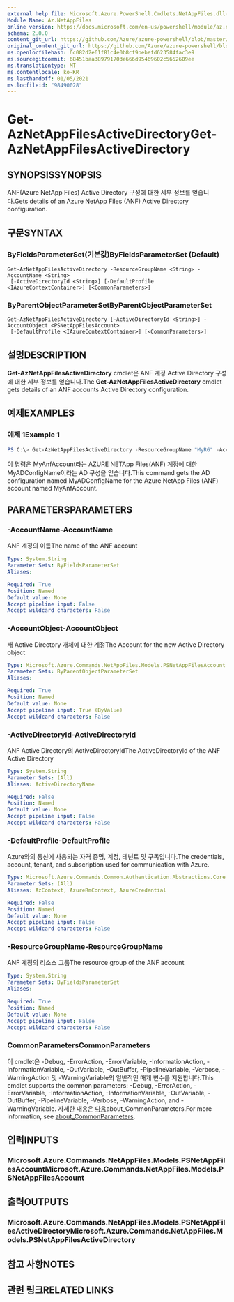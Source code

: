 ```yaml
---
external help file: Microsoft.Azure.PowerShell.Cmdlets.NetAppFiles.dll-Help.xml
Module Name: Az.NetAppFiles
online version: https://docs.microsoft.com/en-us/powershell/module/az.netappfiles/get-aznetappfilesactivedirectory
schema: 2.0.0
content_git_url: https://github.com/Azure/azure-powershell/blob/master/src/NetAppFiles/NetAppFiles/help/Get-AzNetAppFilesActiveDirectory.md
original_content_git_url: https://github.com/Azure/azure-powershell/blob/master/src/NetAppFiles/NetAppFiles/help/Get-AzNetAppFilesActiveDirectory.md
ms.openlocfilehash: 6c082d2e61f81c4e0b8cf9bebefd623584fac3e9
ms.sourcegitcommit: 68451baa389791703e666d95469602c5652609ee
ms.translationtype: MT
ms.contentlocale: ko-KR
ms.lasthandoff: 01/05/2021
ms.locfileid: "98490028"
---
```

# <span data-ttu-id="a72ee-101">Get-AzNetAppFilesActiveDirectory</span><span class="sxs-lookup"><span data-stu-id="a72ee-101">Get-AzNetAppFilesActiveDirectory</span></span>

## <span data-ttu-id="a72ee-102">SYNOPSIS</span><span class="sxs-lookup"><span data-stu-id="a72ee-102">SYNOPSIS</span></span>
<span data-ttu-id="a72ee-103">ANF(Azure NetApp Files) Active Directory 구성에 대한 세부 정보를 얻습니다.</span><span class="sxs-lookup"><span data-stu-id="a72ee-103">Gets details of an Azure NetApp Files (ANF) Active Directory configuration.</span></span>

## <span data-ttu-id="a72ee-104">구문</span><span class="sxs-lookup"><span data-stu-id="a72ee-104">SYNTAX</span></span>

### <span data-ttu-id="a72ee-105">ByFieldsParameterSet(기본값)</span><span class="sxs-lookup"><span data-stu-id="a72ee-105">ByFieldsParameterSet (Default)</span></span>
```
Get-AzNetAppFilesActiveDirectory -ResourceGroupName <String> -AccountName <String>
 [-ActiveDirectoryId <String>] [-DefaultProfile <IAzureContextContainer>] [<CommonParameters>]
```

### <span data-ttu-id="a72ee-106">ByParentObjectParameterSet</span><span class="sxs-lookup"><span data-stu-id="a72ee-106">ByParentObjectParameterSet</span></span>
```
Get-AzNetAppFilesActiveDirectory [-ActiveDirectoryId <String>] -AccountObject <PSNetAppFilesAccount>
 [-DefaultProfile <IAzureContextContainer>] [<CommonParameters>]
```

## <span data-ttu-id="a72ee-107">설명</span><span class="sxs-lookup"><span data-stu-id="a72ee-107">DESCRIPTION</span></span>
<span data-ttu-id="a72ee-108">**Get-AzNetAppFilesActiveDirectory** cmdlet은 ANF 계정 Active Directory 구성에 대한 세부 정보를 얻습니다.</span><span class="sxs-lookup"><span data-stu-id="a72ee-108">The **Get-AzNetAppFilesActiveDirectory** cmdlet gets details of an ANF accounts Active Directory configuration.</span></span>

## <span data-ttu-id="a72ee-109">예제</span><span class="sxs-lookup"><span data-stu-id="a72ee-109">EXAMPLES</span></span>

### <span data-ttu-id="a72ee-110">예제 1</span><span class="sxs-lookup"><span data-stu-id="a72ee-110">Example 1</span></span>
```powershell
PS C:\> Get-AzNetAppFilesActiveDirectory -ResourceGroupName "MyRG" -AccountName "MyAnfAccount" -Name "MyADConfigName"
```

<span data-ttu-id="a72ee-111">이 명령은 MyAnfAccount라는 AZURE NETApp Files(ANF) 계정에 대한 MyADConfigName이라는 AD 구성을 얻습니다.</span><span class="sxs-lookup"><span data-stu-id="a72ee-111">This command gets the AD configuration named MyADConfigName for the Azure NetApp Files (ANF) account named MyAnfAccount.</span></span>

## <span data-ttu-id="a72ee-112">PARAMETERS</span><span class="sxs-lookup"><span data-stu-id="a72ee-112">PARAMETERS</span></span>

### <span data-ttu-id="a72ee-113">-AccountName</span><span class="sxs-lookup"><span data-stu-id="a72ee-113">-AccountName</span></span>
<span data-ttu-id="a72ee-114">ANF 계정의 이름</span><span class="sxs-lookup"><span data-stu-id="a72ee-114">The name of the ANF account</span></span>

```yaml
Type: System.String
Parameter Sets: ByFieldsParameterSet
Aliases:

Required: True
Position: Named
Default value: None
Accept pipeline input: False
Accept wildcard characters: False
```

### <span data-ttu-id="a72ee-115">-AccountObject</span><span class="sxs-lookup"><span data-stu-id="a72ee-115">-AccountObject</span></span>
<span data-ttu-id="a72ee-116">새 Active Directory 개체에 대한 계정</span><span class="sxs-lookup"><span data-stu-id="a72ee-116">The Account for the new Active Directory object</span></span>

```yaml
Type: Microsoft.Azure.Commands.NetAppFiles.Models.PSNetAppFilesAccount
Parameter Sets: ByParentObjectParameterSet
Aliases:

Required: True
Position: Named
Default value: None
Accept pipeline input: True (ByValue)
Accept wildcard characters: False
```

### <span data-ttu-id="a72ee-117">-ActiveDirectoryId</span><span class="sxs-lookup"><span data-stu-id="a72ee-117">-ActiveDirectoryId</span></span>
<span data-ttu-id="a72ee-118">ANF Active Directory의 ActiveDirectoryId</span><span class="sxs-lookup"><span data-stu-id="a72ee-118">The ActiveDirectoryId of the ANF Active Directory</span></span>

```yaml
Type: System.String
Parameter Sets: (All)
Aliases: ActiveDirectoryName

Required: False
Position: Named
Default value: None
Accept pipeline input: False
Accept wildcard characters: False
```

### <span data-ttu-id="a72ee-119">-DefaultProfile</span><span class="sxs-lookup"><span data-stu-id="a72ee-119">-DefaultProfile</span></span>
<span data-ttu-id="a72ee-120">Azure와의 통신에 사용되는 자격 증명, 계정, 테넌트 및 구독입니다.</span><span class="sxs-lookup"><span data-stu-id="a72ee-120">The credentials, account, tenant, and subscription used for communication with Azure.</span></span>

```yaml
Type: Microsoft.Azure.Commands.Common.Authentication.Abstractions.Core.IAzureContextContainer
Parameter Sets: (All)
Aliases: AzContext, AzureRmContext, AzureCredential

Required: False
Position: Named
Default value: None
Accept pipeline input: False
Accept wildcard characters: False
```

### <span data-ttu-id="a72ee-121">-ResourceGroupName</span><span class="sxs-lookup"><span data-stu-id="a72ee-121">-ResourceGroupName</span></span>
<span data-ttu-id="a72ee-122">ANF 계정의 리소스 그룹</span><span class="sxs-lookup"><span data-stu-id="a72ee-122">The resource group of the ANF account</span></span>

```yaml
Type: System.String
Parameter Sets: ByFieldsParameterSet
Aliases:

Required: True
Position: Named
Default value: None
Accept pipeline input: False
Accept wildcard characters: False
```

### <span data-ttu-id="a72ee-123">CommonParameters</span><span class="sxs-lookup"><span data-stu-id="a72ee-123">CommonParameters</span></span>
<span data-ttu-id="a72ee-124">이 cmdlet은 -Debug, -ErrorAction, -ErrorVariable, -InformationAction, -InformationVariable, -OutVariable, -OutBuffer, -PipelineVariable, -Verbose, -WarningAction 및 -WarningVariable의 일반적인 매개 변수를 지원합니다.</span><span class="sxs-lookup"><span data-stu-id="a72ee-124">This cmdlet supports the common parameters: -Debug, -ErrorAction, -ErrorVariable, -InformationAction, -InformationVariable, -OutVariable, -OutBuffer, -PipelineVariable, -Verbose, -WarningAction, and -WarningVariable.</span></span> <span data-ttu-id="a72ee-125">자세한 내용은 [다음](http://go.microsoft.com/fwlink/?LinkID=113216)about_CommonParameters.</span><span class="sxs-lookup"><span data-stu-id="a72ee-125">For more information, see [about_CommonParameters](http://go.microsoft.com/fwlink/?LinkID=113216).</span></span>

## <span data-ttu-id="a72ee-126">입력</span><span class="sxs-lookup"><span data-stu-id="a72ee-126">INPUTS</span></span>

### <span data-ttu-id="a72ee-127">Microsoft.Azure.Commands.NetAppFiles.Models.PSNetAppFilesAccount</span><span class="sxs-lookup"><span data-stu-id="a72ee-127">Microsoft.Azure.Commands.NetAppFiles.Models.PSNetAppFilesAccount</span></span>

## <span data-ttu-id="a72ee-128">출력</span><span class="sxs-lookup"><span data-stu-id="a72ee-128">OUTPUTS</span></span>

### <span data-ttu-id="a72ee-129">Microsoft.Azure.Commands.NetAppFiles.Models.PSNetAppFilesActiveDirectory</span><span class="sxs-lookup"><span data-stu-id="a72ee-129">Microsoft.Azure.Commands.NetAppFiles.Models.PSNetAppFilesActiveDirectory</span></span>

## <span data-ttu-id="a72ee-130">참고 사항</span><span class="sxs-lookup"><span data-stu-id="a72ee-130">NOTES</span></span>

## <span data-ttu-id="a72ee-131">관련 링크</span><span class="sxs-lookup"><span data-stu-id="a72ee-131">RELATED LINKS</span></span>
